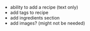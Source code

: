 - ability to add a recipe (text only)
- add tags to recipe
- add ingredients section
- add images? (might not be needed)
